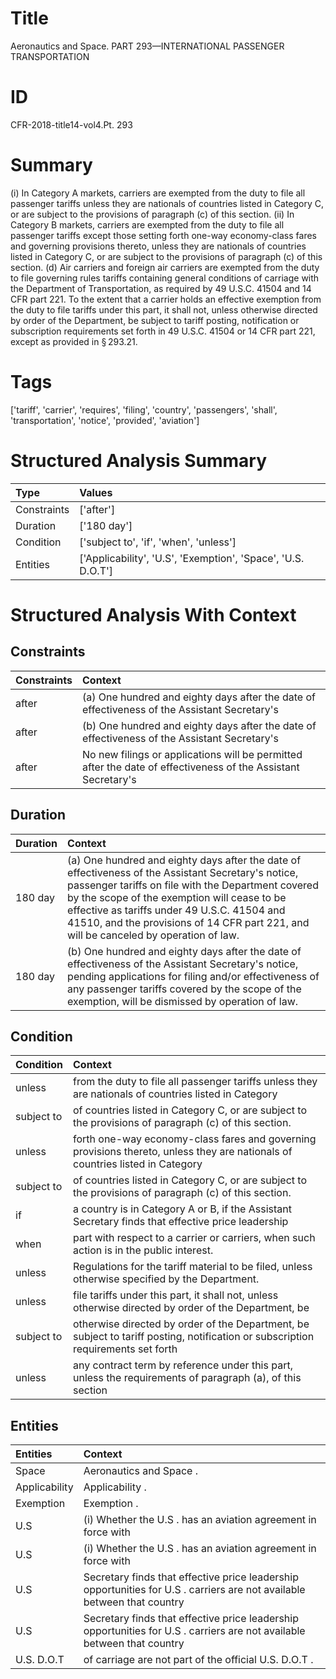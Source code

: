 # Title

 Aeronautics and Space. PART 293—INTERNATIONAL PASSENGER TRANSPORTATION


# ID

 CFR-2018-title14-vol4.Pt. 293


# Summary

(i) In Category A markets, carriers are exempted from the duty to file all passenger tariffs unless they are nationals of countries listed in Category C, or are subject to the provisions of paragraph (c) of this section.
(ii) In Category B markets, carriers are exempted from the duty to file all passenger tariffs except those setting forth one-way economy-class fares and governing provisions thereto, unless they are nationals of countries listed in Category C, or are subject to the provisions of paragraph (c) of this section.
(d) Air carriers and foreign air carriers are exempted from the duty to file governing rules tariffs containing general conditions of carriage with the Department of Transportation, as required by 49 U.S.C. 41504 and 14 CFR part 221.
To the extent that a carrier holds an effective exemption from the duty to file tariffs under this part, it shall not, unless otherwise directed by order of the Department, be subject to tariff posting, notification or subscription requirements set forth in 49 U.S.C. 41504 or 14 CFR part 221, except as provided in &#167;&#8201;293.21.


# Tags

['tariff', 'carrier', 'requires', 'filing', 'country', 'passengers', 'shall', 'transportation', 'notice', 'provided', 'aviation']


# Structured Analysis Summary

| Type        | Values                                                       |
|:------------|:-------------------------------------------------------------|
| Constraints | ['after']                                                    |
| Duration    | ['180 day']                                                  |
| Condition   | ['subject to', 'if', 'when', 'unless']                       |
| Entities    | ['Applicability', 'U.S', 'Exemption', 'Space', 'U.S. D.O.T'] |


# Structured Analysis With Context

 


## Constraints

| Constraints   | Context                                                                                                        |
|:--------------|:---------------------------------------------------------------------------------------------------------------|
| after         | (a) One hundred and eighty days  after the date of effectiveness of the Assistant Secretary's                  |
| after         | (b) One hundred and eighty days  after the date of effectiveness of the Assistant Secretary's                  |
| after         | No new filings or applications will be permitted  after the date of effectiveness of the Assistant Secretary's |


## Duration

| Duration   | Context                                                                                                                                                                                                                                                                                                                                          |
|:-----------|:-------------------------------------------------------------------------------------------------------------------------------------------------------------------------------------------------------------------------------------------------------------------------------------------------------------------------------------------------|
| 180 day    | (a) One hundred and eighty days after the date of effectiveness of the Assistant Secretary's notice, passenger tariffs on file with the Department covered by the scope of the exemption will cease to be effective as tariffs under 49 U.S.C. 41504 and 41510, and the provisions of 14 CFR part 221, and will be canceled by operation of law. |
| 180 day    | (b) One hundred and eighty days after the date of effectiveness of the Assistant Secretary's notice, pending applications for filing and/or effectiveness of any passenger tariffs covered by the scope of the exemption, will be dismissed by operation of law.                                                                                 |


## Condition

| Condition   | Context                                                                                                                          |
|:------------|:---------------------------------------------------------------------------------------------------------------------------------|
| unless      | from the duty to file all passenger tariffs unless they are nationals of countries listed in Category                            |
| subject to  | of countries listed in Category C, or are subject to  the provisions of paragraph (c) of this section.                           |
| unless      | forth one-way economy-class fares and governing provisions thereto, unless they are nationals of countries listed in Category    |
| subject to  | of countries listed in Category C, or are subject to  the provisions of paragraph (c) of this section.                           |
| if          | a country is in Category A or B, if the Assistant Secretary finds that effective price leadership                                |
| when        | part with respect to a carrier or carriers, when  such action is in the public interest.                                         |
| unless      | Regulations for the tariff material to be filed, unless  otherwise specified by the Department.                                  |
| unless      | file tariffs under this part, it shall not, unless otherwise directed by order of the Department, be                             |
| subject to  | otherwise directed by order of the Department, be subject to tariff posting, notification or subscription requirements set forth |
| unless      | any contract term by reference under this part, unless the requirements of paragraph (a), of this section                        |


## Entities

| Entities      | Context                                                                                                                 |
|:--------------|:------------------------------------------------------------------------------------------------------------------------|
| Space         | Aeronautics and  Space .                                                                                                |
| Applicability | Applicability .                                                                                                         |
| Exemption     | Exemption .                                                                                                             |
| U.S           | (i) Whether the  U.S . has an aviation agreement in force with                                                          |
| U.S           | (i) Whether the  U.S . has an aviation agreement in force with                                                          |
| U.S           | Secretary finds that effective price leadership opportunities for U.S . carriers are not available between that country |
| U.S           | Secretary finds that effective price leadership opportunities for U.S . carriers are not available between that country |
| U.S. D.O.T    | of carriage are not part of the official U.S. D.O.T .                                                                   |



